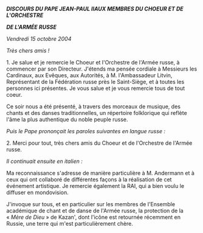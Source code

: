 ***DISCOURS DU PAPE JEAN-PAUL II******AUX MEMBRES DU CHOEUR ET DE L'ORCHESTRE***

***DE L'ARMÉE RUSSE***

*Vendredi 15 octobre 2004*

*Très chers amis !*

1. Je salue et je remercie le Choeur et l'Orchestre de l'Armée russe, à commencer par son Directeur. J'étends ma pensée cordiale à Messieurs les Cardinaux, aux Evêques, aux Autorités, à M. l'Ambassadeur Litvin, Représentant de la Fédération russe près le Saint-Siège, et à toutes les personnes ici présentes. Je vous salue et je vous remercie tous de tout coeur.

Ce soir nous a été présenté, à travers des morceaux de musique, des chants et des danses traditionnelles, un répertoire folklorique qui reflète l'âme la plus authentique du noble peuple russe.

*Puis le Pape prononçait les paroles suivantes en langue russe :*

2. Merci pour tout, très chers amis du Choeur et de l'Orchestre de l'Armée russe.

*Il continuait ensuite en italien :*

Ma reconnaissance s'adresse de manière particulière à M. Andermann et à ceux qui ont collaboré de différentes façons à la réalisation de cet événement artistique. Je remercie également la RAI, qui a bien voulu le diffuser en mondovision.

J'invoque sur tous, et en particulier sur les membres de l'Ensemble académique de chant et de danse de l'Armée russe, la protection de la « *Mère de Dieu* » de Kazan', dont l'icône est retournée récemment en Russie, une terre qui m'est particulièrement chère.